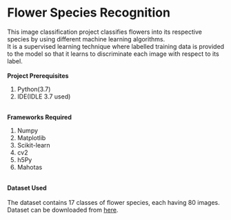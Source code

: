 # Flower Species Recognition
This image classification project classifies flowers into its respective species by using different machine learning algorithms.<br>
It is a supervised learning technique where labelled training data is provided to the model so that it learns to discriminate each image with respect to its label.
<br><br>
**Project Prerequisites**
1. Python(3.7)
2. IDE(IDLE 3.7 used)
<br><br>

**Frameworks Required**
1. Numpy
2. Matplotlib
3. Scikit-learn
4. cv2
5. h5Py
6. Mahotas
<br><br>

**Dataset Used**<br><br>
The dataset contains 17 classes of flower species, each having 80 images.<br>
Dataset can be downloaded from [here](https://www.robots.ox.ac.uk/~vgg/data/flowers/17/).
